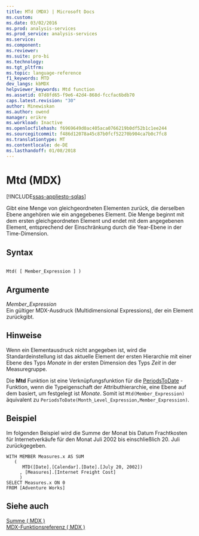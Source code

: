 ```yaml
---
title: MTd (MDX) | Microsoft Docs
ms.custom: 
ms.date: 03/02/2016
ms.prod: analysis-services
ms.prod_service: analysis-services
ms.service: 
ms.component: 
ms.reviewer: 
ms.suite: pro-bi
ms.technology: 
ms.tgt_pltfrm: 
ms.topic: language-reference
f1_keywords: MTD
dev_langs: kbMDX
helpviewer_keywords: Mtd function
ms.assetid: 07d8fd65-f9e6-42d4-868d-fccfac6bdb70
caps.latest.revision: "30"
author: Minewiskan
ms.author: owend
manager: erikre
ms.workload: Inactive
ms.openlocfilehash: f6969649d0ac405aca0766219b0df52b1c1ee244
ms.sourcegitcommit: f486d12078a45c87b0fcf52270b904ca7b0c7fc8
ms.translationtype: MT
ms.contentlocale: de-DE
ms.lasthandoff: 01/08/2018
---
```

# <a name="mtd-mdx"></a>Mtd (MDX)
[!INCLUDE[ssas-appliesto-sqlas](../includes/ssas-appliesto-sqlas.md)]

  Gibt eine Menge von gleichgeordneten Elementen zurück, die derselben Ebene angehören wie ein angegebenes Element. Die Menge beginnt mit dem ersten gleichgeordneten Element und endet mit dem angegebenen Element, entsprechend der Einschränkung durch die Year-Ebene in der Time-Dimension.  
  
## <a name="syntax"></a>Syntax  
  
```  
  
Mtd( [ Member_Expression ] )  
```  
  
## <a name="arguments"></a>Argumente  
 *Member_Expression*  
 Ein gültiger MDX-Ausdruck (Multidimensional Expressions), der ein Element zurückgibt.  
  
## <a name="remarks"></a>Hinweise  
 Wenn ein Elementausdruck nicht angegeben ist, wird die Standardeinstellung ist das aktuelle Element der ersten Hierarchie mit einer Ebene des Typs *Monate* in der ersten Dimension des Typs *Zeit* in der Measuregruppe.  
  
 Die **Mtd** Funktion ist eine Verknüpfungsfunktion für die [PeriodsToDate](../mdx/periodstodate-mdx.md) -Funktion, wenn die Typeigenschaft der Attributhierarchie, eine Ebene auf dem basiert, um festgelegt ist *Monate*. Somit ist `Mtd(Member_Expression)` äquivalent zu `PeriodsToDate(Month_Level_Expression,Member_Expression)`.  
  
## <a name="example"></a>Beispiel  
 Im folgenden Beispiel wird die Summe der Monat bis Datum Frachtkosten für Internetverkäufe für den Monat Juli 2002 bis einschließlich 20. Juli zurückgegeben.  
  
```  
WITH MEMBER Measures.x AS SUM   
   (  
      MTD([Date].[Calendar].[Date].[July 20, 2002])  
     , [Measures].[Internet Freight Cost]  
     )  
SELECT Measures.x ON 0  
FROM [Adventure Works]  
```  
  
## <a name="see-also"></a>Siehe auch  
 [Summe &#40; MDX &#41;](../mdx/sum-mdx.md)   
 [MDX-Funktionsreferenz &#40; MDX &#41;](../mdx/mdx-function-reference-mdx.md)  
  
  
